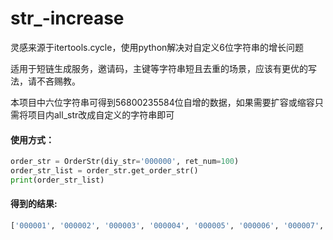 # str_-increase
灵感来源于itertools.cycle，使用python解决对自定义6位字符串的增长问题

适用于短链生成服务，邀请码，主键等字符串短且去重的场景，应该有更优的写法，请不吝赐教。

本项目中六位字符串可得到56800235584位自增的数据，如果需要扩容或缩容只需将项目内all_str改成自定义的字符串即可

#### 使用方式：
``` python
order_str = OrderStr(diy_str='000000', ret_num=100)
order_str_list = order_str.get_order_str()
print(order_str_list)
```

#### 得到的结果:
``` python
['000001', '000002', '000003', '000004', '000005', '000006', '000007', '000008', '000009', '00000a', '00000b', '00000c', '00000d', '00000e', '00000f', '00000g', '00000h', '00000i', '00000j', '00000k', '00000l', '00000m', '00000n', '00000o', '00000p', '00000q', '00000r', '00000s', '00000t', '00000u', '00000v', '00000w', '00000x', '00000y', '00000z', '00000A', '00000B', '00000C', '00000D', '00000E', '00000F', '00000G', '00000H', '00000I', '00000J', '00000K', '00000L', '00000M', '00000N', '00000O', '00000P', '00000Q', '00000R', '00000S', '00000T', '00000U', '00000V', '00000W', '00000X', '00000Y', '00000Z', '000010', '000011', '000012', '000013', '000014', '000015', '000016', '000017', '000018', '000019', '00001a', '00001b', '00001c', '00001d', '00001e', '00001f', '00001g', '00001h', '00001i', '00001j', '00001k', '00001l', '00001m', '00001n', '00001o', '00001p', '00001q', '00001r', '00001s', '00001t', '00001u', '00001v', '00001w', '00001x', '00001y', '00001z', '00001A', '00001B', '00001C']
```

